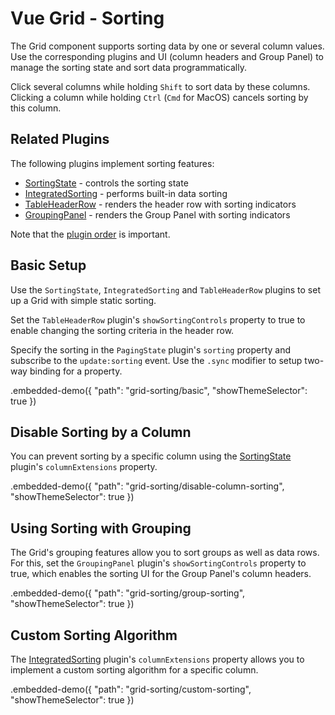 # Vue Grid - Sorting

The Grid component supports sorting data by one or several column values. Use the corresponding plugins and UI (column headers and Group Panel) to manage the sorting state and sort data programmatically.

Click several columns while holding `Shift` to sort data by these columns. Clicking a column while holding `Ctrl` (`Cmd` for MacOS) cancels sorting by this column.

## Related Plugins

The following plugins implement sorting features:

- [SortingState](../reference/sorting-state.md) - controls the sorting state
- [IntegratedSorting](../reference/integrated-sorting.md) - performs built-in data sorting
- [TableHeaderRow](../reference/table-header-row.md) - renders the header row with sorting indicators
- [GroupingPanel](../reference/grouping-panel.md) - renders the Group Panel with sorting indicators

Note that the [plugin order](./plugin-overview.md#plugin-order) is important.

## Basic Setup

Use the `SortingState`, `IntegratedSorting` and `TableHeaderRow` plugins to set up a Grid with simple static sorting.

Set the `TableHeaderRow` plugin's `showSortingControls` property to true to enable changing the sorting criteria in the header row.

Specify the sorting in the `PagingState` plugin's `sorting` property and subscribe to the `update:sorting` event. Use the `.sync` modifier to setup two-way binding for a property.

.embedded-demo({ "path": "grid-sorting/basic", "showThemeSelector": true })

## Disable Sorting by a Column

You can prevent sorting by a specific column using the [SortingState](../reference/sorting-state.md) plugin's `columnExtensions` property.

.embedded-demo({ "path": "grid-sorting/disable-column-sorting", "showThemeSelector": true })

## Using Sorting with Grouping

The Grid's grouping features allow you to sort groups as well as data rows. For this, set the `GroupingPanel` plugin's `showSortingControls` property to true, which enables the sorting UI for the Group Panel's column headers.

.embedded-demo({ "path": "grid-sorting/group-sorting", "showThemeSelector": true })

## Custom Sorting Algorithm

The [IntegratedSorting](../reference/integrated-sorting.md) plugin's `columnExtensions` property allows you to implement a custom sorting algorithm for a specific column.

.embedded-demo({ "path": "grid-sorting/custom-sorting", "showThemeSelector": true })

<!-- ## Remote Sorting

You can perform remote grouping by handling sorting state changes, generating a request, and sending it to the server.

Sorting options are updated once an end-user interacts with a column header in the header row or Group Panel. Handle sorting option changes using the `SortingState` plugin's `update:sorting` event and request data from the server using the applied sorting options. Once the sorted data is received from the server, pass it to the `Grid` component's `rows` property.

Note that you do not need to use the `IntegratedSorting` plugin for remote sorting.

.embedded-demo({ "path": "grid-sorting/remote-sorting", "showThemeSelector": true }) -->
